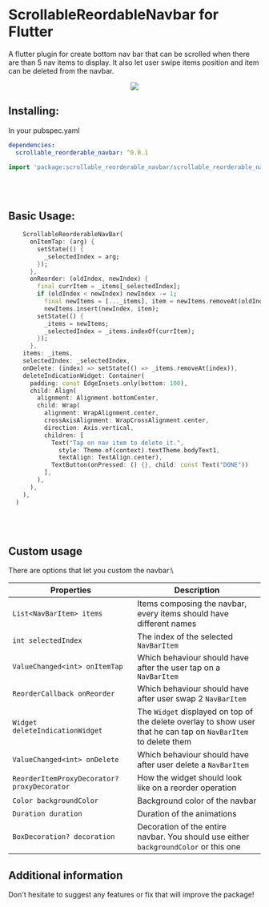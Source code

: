 # ScrollableReordableNavbar for Flutter

A flutter plugin for create bottom nav bar that can be scrolled when there are than 5 nav items to display. It also let user swipe items position and item can be deleted from the navbar.

<p align="center">
  <img src="https://www.zupimages.net/up/22/06/mku1.gif">
</p>

## Installing:
In your pubspec.yaml
```yaml
dependencies:
  scrollable_reorderable_navbar: ^0.0.1
```
```dart
import 'package:scrollable_reorderable_navbar/scrollable_reorderable_navbar.dart';
```

<br>
<br>

## Basic Usage:
```dart
    ScrollableReorderableNavBar(
      onItemTap: (arg) {
        setState(() {
          _selectedIndex = arg;
        });
      },
      onReorder: (oldIndex, newIndex) {
        final currItem = _items[_selectedIndex];
        if (oldIndex < newIndex) newIndex -= 1;
          final newItems = [..._items], item = newItems.removeAt(oldIndex);
          newItems.insert(newIndex, item);
        setState(() {
          _items = newItems;
          _selectedIndex = _items.indexOf(currItem);
        });
      },
    items: _items,
    selectedIndex: _selectedIndex,
    onDelete: (index) => setState(() => _items.removeAt(index)),
    deleteIndicationWidget: Container(
      padding: const EdgeInsets.only(bottom: 100),
      child: Align(
        alignment: Alignment.bottomCenter,
        child: Wrap(
          alignment: WrapAlignment.center,
          crossAxisAlignment: WrapCrossAlignment.center,
          direction: Axis.vertical,
          children: [
            Text("Tap on nav item to delete it.",
              style: Theme.of(context).textTheme.bodyText1,
              textAlign: TextAlign.center),
            TextButton(onPressed: () {}, child: const Text("DONE"))
          ],
        ),
      ),
    ),
  )
```

<br>
<br>

## Custom usage

There are options that let you custom the navbar:\

|  Properties  |   Description   |
|--------------|-----------------|
| `List<NavBarItem> items` | Items composing the navbar, every items should have different names |
| `int selectedIndex` | The index of the selected `NavBarItem`|
| `ValueChanged<int> onItemTap` | Which behaviour should have after the user tap on a `NavBarItem` |
| `ReorderCallback onReorder` | Which behaviour should have after user swap 2 `NavBarItem` |
| `Widget deleteIndicationWidget` | The `Widget` displayed on top of the delete overlay to show user that he can tap on `NavBarItem` to delete them |
| `ValueChanged<int> onDelete` | Which behaviour should have after user delete a `NavBarItem` |
| `ReorderItemProxyDecorator? proxyDecorator` | How the widget should look like on a reorder operation |
| `Color backgroundColor` | Background color of the navbar |
| `Duration duration` | Duration of the animations |
| `BoxDecoration? decoration` | Decoration of the entire navbar. You should use either `backgroundColor` or this one |

## Additional information

Don't hesitate to suggest any features or fix that will improve the package!
